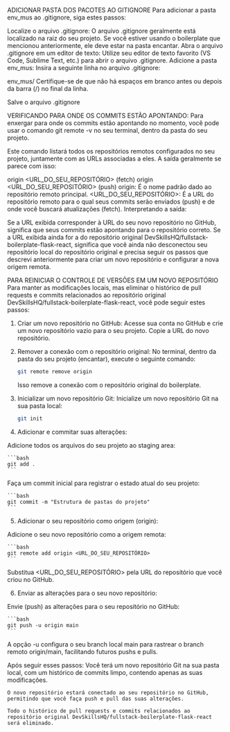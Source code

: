 ADICIONAR PASTA DOS PACOTES AO GITIGNORE
Para adicionar a pasta env_mus ao .gitignore, siga estes passos:

Localize o arquivo .gitignore:
O arquivo .gitignore geralmente está localizado na raiz do seu projeto. Se você estiver usando o boilerplate que mencionou anteriormente, ele deve estar na pasta encantar.
Abra o arquivo .gitignore em um editor de texto:
Utilize seu editor de texto favorito (VS Code, Sublime Text, etc.) para abrir o arquivo .gitignore.
Adicione a pasta env_mus:
Insira a seguinte linha no arquivo .gitignore:

env_mus/
Certifique-se de que não há espaços em branco antes ou depois da barra (/) no final da linha.

Salve o arquivo .gitignore

VERIFICANDO PARA ONDE OS COMMITS ESTÃO APONTANDO:
Para enxergar para onde os commits estão apontando no momento, você pode usar o comando git remote -v no seu terminal, dentro da pasta do seu projeto.

Este comando listará todos os repositórios remotos configurados no seu projeto, juntamente com as URLs associadas a eles. A saída geralmente se parece com isso:

origin  <URL_DO_SEU_REPOSITÓRIO> (fetch)
origin  <URL_DO_SEU_REPOSITÓRIO> (push)
origin: É o nome padrão dado ao repositório remoto principal.
<URL_DO_SEU_REPOSITÓRIO>: É a URL do repositório remoto para o qual seus commits serão enviados (push) e de onde você buscará atualizações (fetch).
Interpretando a saída:

Se a URL exibida corresponder à URL do seu novo repositório no GitHub, significa que seus commits estão apontando para o repositório correto.
Se a URL exibida ainda for a do repositório original DevSkillsHQ/fullstack-boilerplate-flask-react, significa que você ainda não desconectou seu repositório local do repositório original e precisa seguir os passos que descrevi anteriormente para criar um novo repositório e configurar a nova origem remota.

PARA REINICIAR O CONTROLE DE VERSÕES EM UM NOVO REPOSITÓRIO
Para manter as modificações locais, mas eliminar o histórico de pull requests e commits relacionados ao repositório original DevSkillsHQ/fullstack-boilerplate-flask-react, você pode seguir estes passos:

1. Criar um novo repositório no GitHub:
    Acesse sua conta no GitHub e crie um novo repositório vazio para o seu projeto.
    Copie a URL do novo repositório.
2. Remover a conexão com o repositório original:
    No terminal, dentro da pasta do seu projeto (encantar), execute o seguinte comando:

    ```bash
    git remote remove origin
    ```

    Isso remove a conexão com o repositório original do boilerplate.

3. Inicializar um novo repositório Git:
    Inicialize um novo repositório Git na sua pasta local:

    ```bash
    git init
    ```

4. Adicionar e commitar suas alterações:

Adicione todos os arquivos do seu projeto ao staging area:
    
    ```bash
    git add .
    ```

Faça um commit inicial para registrar o estado atual do seu projeto:

    ```bash
    git commit -m "Estrutura de pastas do projeto"
    ```

5. Adicionar o seu repositório como origem (origin):

Adicione o seu novo repositório como a origem remota:

    ```bash
    git remote add origin <URL_DO_SEU_REPOSITÓRIO>
    ```

Substitua <URL_DO_SEU_REPOSITÓRIO> pela URL do repositório que você criou no GitHub.

6. Enviar as alterações para o seu novo repositório:

Envie (push) as alterações para o seu repositório no GitHub:

    ```bash
    git push -u origin main
    ```

A opção -u configura o seu branch local main para rastrear o branch remoto origin/main, facilitando futuros pushs e pulls.

Após seguir esses passos:
    Você terá um novo repositório Git na sua pasta local, com um histórico de commits limpo, contendo apenas as suas modificações.
    
    O novo repositório estará conectado ao seu repositório no GitHub, permitindo que você faça push e pull das suas alterações.
    
    Todo o histórico de pull requests e commits relacionados ao repositório original DevSkillsHQ/fullstack-boilerplate-flask-react será eliminado.